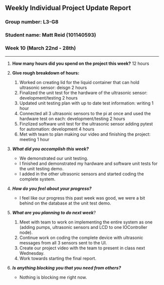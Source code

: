 ## Weekly Individual Project Update Report
### Group number: L3-G8
### Student name: Matt Reid (101140593)

### Week 10 (March 22nd - 28th)
___
1. **How many hours did you spend on the project this week?** 12 hours

2. **Give rough breakdown of hours:**
   1. Worked on creating lid for the liquid container that can hold ultrasonic sensor: deisgn 2 hours
   2. Finalized the unit test for the hardware of the ultrasonic sensor: development/testing 2 hours
   4. Updated unit testing plan with up to date test information: writing 1 hour
   4. Connected all 3 ultrasonic sensors to the pi at once and used the hardware test on each: development/testing 2 hours
   6. Finzlized software unit test for the ultrasonic sensor adding pytest for automation: development 4 hours
   7. Met with team to plan making our video and finishing the project: meeting 1 hour

3. ***What did you accomplish this week?***
   - We demonstrated our unit testing.
   - I finished and demonstrated my hardware and software unit tests for the unit testing demo.
   - I added in the other ultrasonic sensors and started coding the complete system.
  
4. ***How do you feel about your progress?***
   - I feel like our progress this past week was good, we were a bit behind on the database at the unit test demo.

5. ***What are you planning to do next week***? 
   1. Meet with team to work on implementing the entire system as one (adding pumps, ultrasonic sensors and LCD to one IOController node).
   2. Continue work on coding the complete device with ultrasonic messages from all 3 sensors sent to the UI.
   3. Create our project video with the team to present in class next Wednesday.
   4. Work towards starting the final report.

6. ***Is anything blocking you that you need from others?*** 
   - Nothing is blocking me right now.
